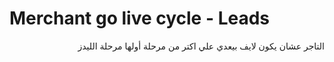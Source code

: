 # Merchant go live cycle - Leads

<p align="right">التاجر عشان يكون لايف بيعدي علي اكتر من مرحلة أولها مرحلة الليدز</p>
